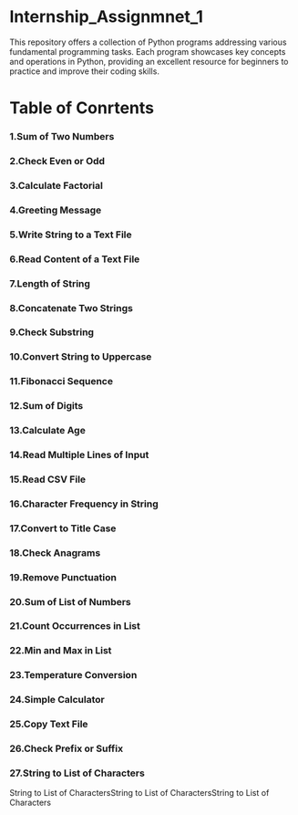 # Internship_Assignmnet_1
This repository offers a collection of Python programs addressing various fundamental programming tasks. Each program showcases key concepts and operations in Python, providing an excellent resource for beginners to practice and improve their coding skills.

# Table of Conrtents
### 1.Sum of Two Numbers
### 2.Check Even or Odd
### 3.Calculate Factorial
### 4.Greeting Message
### 5.Write String to a Text File
### 6.Read Content of a Text File
### 7.Length of String
### 8.Concatenate Two Strings
### 9.Check Substring
### 10.Convert String to Uppercase
### 11.Fibonacci Sequence
### 12.Sum of Digits
### 13.Calculate Age
### 14.Read Multiple Lines of Input
### 15.Read CSV File
### 16.Character Frequency in String
### 17.Convert to Title Case
### 18.Check Anagrams
### 19.Remove Punctuation
### 20.Sum of List of Numbers
### 21.Count Occurrences in List
### 22.Min and Max in List
### 23.Temperature Conversion
### 24.Simple Calculator
### 25.Copy Text File
### 26.Check Prefix or Suffix
### 27.String to List of Characters
String to List of CharactersString to List of CharactersString to List of Characters
